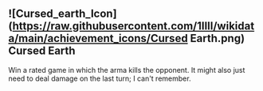 ## ![Cursed_earth_Icon](https://raw.githubusercontent.com/1IlIl/wikidata/main/achievement_icons/Cursed Earth.png) Cursed Earth


Win a rated game in which the arma kills the opponent. It might also just need to deal damage on the last turn; I can't remember.
